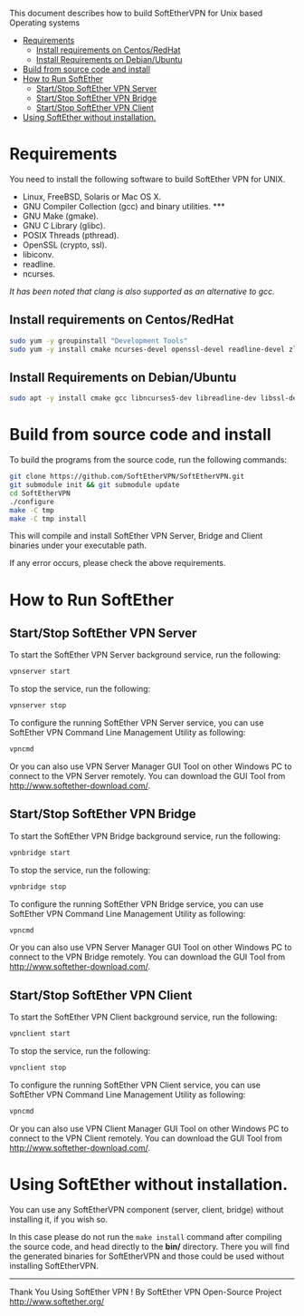 This document describes how to build SoftEtherVPN for Unix based Operating systems

- [Requirements](#requirements)
  * [Install requirements on Centos/RedHat](#install-requirements-on-centosredhat)
  * [Install Requirements on Debian/Ubuntu](#install-requirements-on-debianubuntu)
- [Build from source code and install](#build-from-source-code-and-install)
- [How to Run SoftEther](#how-to-run-softether)
  * [Start/Stop SoftEther VPN Server](#startstop-softether-vpn-server)
  * [Start/Stop SoftEther VPN Bridge](#startstop-softether-vpn-bridge)
  * [Start/Stop SoftEther VPN Client](#startstop-softether-vpn-client)
- [Using SoftEther without installation.](#using-softether-without-installation)

# Requirements

You need to install the following software to build SoftEther VPN for UNIX.

- Linux, FreeBSD, Solaris or Mac OS X.
- GNU Compiler Collection (gcc) and binary utilities. ***
- GNU Make (gmake).
- GNU C Library (glibc).
- POSIX Threads (pthread).
- OpenSSL (crypto, ssl).
- libiconv.
- readline.
- ncurses.

*It has been noted that clang is also supported as an alternative to gcc.*


## Install requirements on Centos/RedHat

```bash
sudo yum -y groupinstall "Development Tools"
sudo yum -y install cmake ncurses-devel openssl-devel readline-devel zlib-devel
```

## Install Requirements on Debian/Ubuntu
```bash
sudo apt -y install cmake gcc libncurses5-dev libreadline-dev libssl-dev make zlib1g-dev
```


# Build from source code and install

To build the programs from the source code, run the following commands:

```bash
git clone https://github.com/SoftEtherVPN/SoftEtherVPN.git
git submodule init && git submodule update
cd SoftEtherVPN
./configure
make -C tmp
make -C tmp install
```

This will compile and install SoftEther VPN Server, Bridge and Client binaries under your executable path.

If any error occurs, please check the above requirements.


# How to Run SoftEther

## Start/Stop SoftEther VPN Server

To start the SoftEther VPN Server background service, run the following:

```bash
vpnserver start
```

To stop the service, run the following:

```bash
vpnserver stop
```

To configure the running SoftEther VPN Server service,
you can use SoftEther VPN Command Line Management Utility as following:

```bash
vpncmd
```

Or you can also use VPN Server Manager GUI Tool on other Windows PC to
connect to the VPN Server remotely. You can download the GUI Tool
from http://www.softether-download.com/.


## Start/Stop SoftEther VPN Bridge

To start the SoftEther VPN Bridge background service, run the following:

```bash
vpnbridge start
```

To stop the service, run the following:

```bash
vpnbridge stop
```

To configure the running SoftEther VPN Bridge service,
you can use SoftEther VPN Command Line Management Utility as following:

```bash
vpncmd
```

Or you can also use VPN Server Manager GUI Tool on other Windows PC to
connect to the VPN Bridge remotely. You can download the GUI Tool
from http://www.softether-download.com/.


## Start/Stop SoftEther VPN Client

To start the SoftEther VPN Client background service, run the following:

```bash
vpnclient start
```

To stop the service, run the following:

```bash
vpnclient stop
```

To configure the running SoftEther VPN Client service,
you can use SoftEther VPN Command Line Management Utility as following:

```bash
vpncmd
```

Or you can also use VPN Client Manager GUI Tool on other Windows PC to
connect to the VPN Client remotely. You can download the GUI Tool
from http://www.softether-download.com/.


# Using SoftEther without installation.

You can use any SoftEtherVPN component (server, client, bridge) without installing it, if you wish so.

In this case please do not run the `make install` command after compiling the source code, and head directly to the **bin/** directory. There you will find the generated binaries for SoftEtherVPN and those could be used without installing SoftEtherVPN.

************************************
Thank You Using SoftEther VPN !
By SoftEther VPN Open-Source Project
http://www.softether.org/
